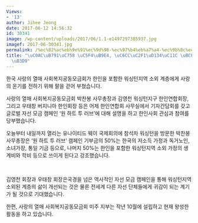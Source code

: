 ```yaml
---
Views:
- '13'
author: Jihee Jeong
date: 2017-06-12 14:56:32
id: 30341
image: /wp-content/uploads/2017/06/1.1-e1497297385937.jpg
imagef: 2017-06-30341.jpg
permalink: /%ec%82%ac%eb%9e%91%ec%9d%98-%ec%97%b4%eb%a7%a4-%ec%9b%8c%ec%8b%b1%ed%84%b4%ec%84%9c-%eb%b3%b8%ea%b2%a9-%ed%99%9c%eb%8f%99/
title: "\uC0AC\uB791\uC758 \uC5F4\uB9E4, \uC6CC\uC2F1\uD134\uC11C \uBCF8\uACA9 \uD65C\
  \uB3D9"
---
```


한국 사랑의 열매 사회복지공동모금회가 한인을 포함한 워싱턴지역 소외 계층에게 사랑의 온기를 전하기 위해 팔을 걷어 부쳤습니다.

사랑의 열매 사회복지공동모금회 박찬봉 사무총장과 김영천 워싱턴지구 한인연합회장, 그리고 우태창 버지니아 한인회장 등은 어제 한인연합회 사무실에서 기자간담회를 갖고 글로벌 자선 모금 캠페인 ‘원 하트 투 러브’에 대해 설명을 하고 한인사회 관심과 참여를 당부했습니다.

오늘부터 내일까지 열리는 유나이티드 웨이 국제회의에 참석차 워싱턴을 방문한 박찬봉 사무총장은 ‘원 하트 투 러브’ 캠페인 기부금의 50%는 한국의 저소득 가정과 독거노인, 소녀가장, 통일 기금 등으로, 나머지 50%는 한인을 포함한 워싱턴지역 소외 가정의 생계비와 학비 등으로 쓰이게 된다고 강조했습니다.

&nbsp;

김영천 회장과 우태창 회장은국경을 넘은 역사적인 자선 모금 캠페인을 통해 워싱턴지역 소외된 계층의 삶이 개선되는 것은 물론 전세계 다른 자선 단체들에게 귀감이 되는 계기가 될 것으로 기대했습니다.

한편, 사랑의 열매 사회복지공동모금회 미주 지부는 작년 10월에 설립하고 현재 왕성한 활동을 하고 있습니다.

&nbsp;